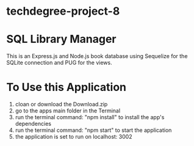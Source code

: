 # techdegree-project-8
# SQL Library Manager

 This is an Express.js and Node.js book database using Sequelize for the SQLite connection and PUG for the views. 

 # To Use this Application

 1. cloan or download the Download.zip
 2. go to the apps main folder in the Terminal 
 3. run the terminal command: "npm install" to install the app's dependencies
 4. run the terminal command: "npm start" to start the application
 5. the application is set to run on localhost: 3002

